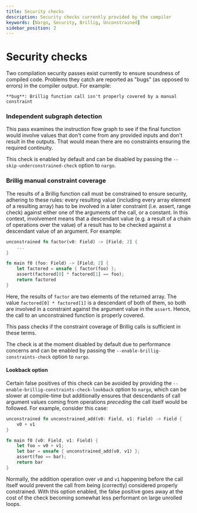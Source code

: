 ```yaml
---
title: Security checks
description: Security checks currently provided by the compiler
keywords: [Nargo, Security, Brillig, Unconstrained]
sidebar_position: 2
---
```


# Security checks

Two compilation security passes exist currently to ensure soundness of compiled code. Problems they catch are reported as "bugs" (as opposed to errors) in the compiler output. For example:

```
**bug**: Brillig function call isn't properly covered by a manual constraint
```

### Independent subgraph detection

This pass examines the instruction flow graph to see if the final function would involve values that don't come from any provided inputs and don't result in the outputs. That would mean there are no constraints ensuring the required continuity.

This check is enabled by default and can be disabled by passing the `--skip-underconstrained-check` option to `nargo`.

### Brillig manual constraint coverage

The results of a Brillig function call must be constrained to ensure security, adhering to these rules: every resulting value (including every array element of a resulting array) has to be involved in a later constraint (i.e. assert, range check) against either one of the arguments of the call, or a constant. In this context, involvement means that a descendant value (e.g. a result of a chain of operations over the value) of a result has to be checked against a descendant value of an argument. For example:

```rust
unconstrained fn factor(v0: Field) -> [Field; 2] {
    ...
}

fn main f0 (foo: Field) -> [Field; 2] {
    let factored = unsafe { factor(foo) };
    assert(factored[0] * factored[1] == foo);
    return factored
}
```

Here, the results of `factor` are two elements of the returned array. The value `factored[0] * factored[1]` is a descendant of both of them, so both are involved in a constraint against the argument value in the `assert`. Hence, the call to an unconstrained function is properly covered.

This pass checks if the constraint coverage of Brillig calls is sufficient in these terms.

The check is at the moment disabled by default due to performance concerns and can be enabled by passing the `--enable-brillig-constraints-check` option to `nargo`.

#### Lookback option

Certain false positives of this check can be avoided by providing the `--enable-brillig-constraints-check-lookback` option to `nargo`, which can be slower at compile-time but additionally ensures that descendants of call argument values coming from operations *preceding* the call itself would be followed. For example, consider this case:

```rust
unconstrained fn unconstrained_add(v0: Field, v1: Field) -> Field {
    v0 + v1
}

fn main f0 (v0: Field, v1: Field) {
    let foo = v0 + v1;
    let bar = unsafe { unconstrained_add(v0, v1) };
    assert(foo == bar);
    return bar
}
```

Normally, the addition operation over `v0` and `v1` happening before the call itself would prevent the call from being (correctly) considered properly constrained. With this option enabled, the false positive goes away at the cost of the check becoming somewhat less performant on large unrolled loops. 
